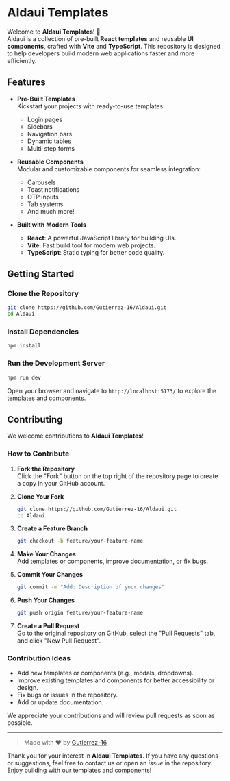 # Aldaui Templates  

Welcome to **Aldaui Templates**! 🚀  
Aldaui is a collection of pre-built **React templates** and reusable **UI components**, crafted with **Vite** and **TypeScript**. This repository is designed to help developers build modern web applications faster and more efficiently.  

## Features  

- **Pre-Built Templates**  
  Kickstart your projects with ready-to-use templates:
  - Login pages  
  - Sidebars  
  - Navigation bars  
  - Dynamic tables  
  - Multi-step forms  

- **Reusable Components**  
  Modular and customizable components for seamless integration:  
  - Carousels  
  - Toast notifications  
  - OTP inputs  
  - Tab systems  
  - And much more!  

- **Built with Modern Tools**  
  - **React**: A powerful JavaScript library for building UIs.  
  - **Vite**: Fast build tool for modern web projects.  
  - **TypeScript**: Static typing for better code quality.  

## Getting Started  

### Clone the Repository  

```bash
git clone https://github.com/Gutierrez-16/Aldaui.git
cd Aldaui
```

### Install Dependencies  

```bash
npm install
```

### Run the Development Server  

```bash
npm run dev
```

Open your browser and navigate to `http://localhost:5173/` to explore the templates and components.  

## Contributing  

We welcome contributions to **Aldaui Templates**!  

### How to Contribute  

1. **Fork the Repository**  
   Click the "Fork" button on the top right of the repository page to create a copy in your GitHub account.  

2. **Clone Your Fork**  
   ```bash
   git clone https://github.com/Gutierrez-16/Aldaui.git
   cd Aldaui
   ```

3. **Create a Feature Branch**  
   ```bash
   git checkout -b feature/your-feature-name
   ```

4. **Make Your Changes**  
   Add templates or components, improve documentation, or fix bugs.  

5. **Commit Your Changes**  
   ```bash
   git commit -m "Add: Description of your changes"
   ```

6. **Push Your Changes**  
   ```bash
   git push origin feature/your-feature-name
   ```

7. **Create a Pull Request**  
   Go to the original repository on GitHub, select the "Pull Requests" tab, and click "New Pull Request".  

### Contribution Ideas  

- Add new templates or components (e.g., modals, dropdowns).  
- Improve existing templates and components for better accessibility or design.  
- Fix bugs or issues in the repository.  
- Add or update documentation.  

We appreciate your contributions and will review pull requests as soon as possible.  


---


> Made with ❤️ by [Gutierrez-16](https://github.com/Gutierrez-16)

Thank you for your interest in **Aldaui Templates**. If you have any questions or suggestions, feel free to contact us or open an *issue* in the repository. Enjoy building with our templates and components!


